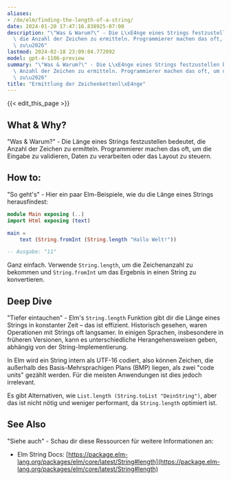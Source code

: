 ```yaml
---
aliases:
- /de/elm/finding-the-length-of-a-string/
date: 2024-01-20 17:47:16.838925-07:00
description: "\"Was & Warum?\" - Die L\xE4nge eines Strings festzustellen bedeutet,\
  \ die Anzahl der Zeichen zu ermitteln. Programmierer machen das oft, um die Eingabe\
  \ zu\u2026"
lastmod: 2024-02-18 23:09:04.772092
model: gpt-4-1106-preview
summary: "\"Was & Warum?\" - Die L\xE4nge eines Strings festzustellen bedeutet, die\
  \ Anzahl der Zeichen zu ermitteln. Programmierer machen das oft, um die Eingabe\
  \ zu\u2026"
title: "Ermittlung der Zeichenkettenl\xE4nge"
---
```


{{< edit_this_page >}}

## What & Why?
"Was & Warum?" - Die Länge eines Strings festzustellen bedeutet, die Anzahl der Zeichen zu ermitteln. Programmierer machen das oft, um die Eingabe zu validieren, Daten zu verarbeiten oder das Layout zu steuern.

## How to:
"So geht's" - Hier ein paar Elm-Beispiele, wie du die Länge eines Strings herausfindest:

```Elm
module Main exposing (..)
import Html exposing (text)

main =
    text (String.fromInt (String.length "Hallo Welt!"))

-- Ausgabe: "11"
```
Ganz einfach. Verwende `String.length`, um die Zeichenanzahl zu bekommen und `String.fromInt` um das Ergebnis in einen String zu konvertieren.

## Deep Dive
"Tiefer eintauchen" - Elm's `String.length` Funktion gibt dir die Länge eines Strings in konstanter Zeit – das ist effizient. Historisch gesehen, waren Operationen mit Strings oft langsamer. In einigen Sprachen, insbesondere in früheren Versionen, kann es unterschiedliche Herangehensweisen geben, abhängig von der String-Implementierung.

In Elm wird ein String intern als UTF-16 codiert, also können Zeichen, die außerhalb des Basis-Mehrsprachigen Plans (BMP) liegen, als zwei "code units" gezählt werden. Für die meisten Anwendungen ist dies jedoch irrelevant.

Es gibt Alternativen, wie `List.length (String.toList "DeinString")`, aber das ist nicht nötig und weniger performant, da `String.length` optimiert ist.

## See Also
"Siehe auch" - Schau dir diese Ressourcen für weitere Informationen an:

- Elm String Docs: [https://package.elm-lang.org/packages/elm/core/latest/String#length](https://package.elm-lang.org/packages/elm/core/latest/String#length)
